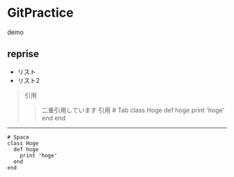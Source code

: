 # GitPractice
demo 

## reprise 
- リスト
- リスト2
  
> 引用
>> 二重引用しています
> 引用
    # Tab
    class Hoge
        def hoge
            print 'hoge'
        end
    end

---

    # Space
    class Hoge
      def hoge
        print 'hoge'
      end
    end
